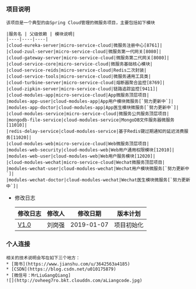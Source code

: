 ### 项目说明
	该项目是一个典型的由Spring Cloud管理的微服务项目，主要包括如下模块

	|服务名 | 父级依赖 | 模块说明|
	|----|----|----|
	|cloud-eureka-server|micro-service-cloud|微服务注册中心[8761]|
	|cloud-zuul-server|micro-service-cloud|微服务第一代网关[8080]|
	|cloud-gateway-server|micro-service-cloud|微服务第二代网关[8080]|
	|cloud-service-core|micro-service-cloud|微服务基础核心模块|
	|cloud-service-reids|micro-service-cloud|Redis二次封装|
	|cloud-service-tools|micro-service-cloud|微服务通用工具类|
	|cloud-turbine-server|micro-service-cloud|熔断器聚合监控[8769]|
	|cloud-zipkin-server|micro-service-cloud|链路追踪监控[9411]|
	|cloud-modules-app|micro-service-cloud|App微服务顶层项目|
	|modules-app-user|cloud-modules-app|App用户模块微服务[`努力更新中`]|
	|modules-app-doctor|cloud-modules-app|App医生模块微服务[`努力更新中`]| 
	|cloud-modules-service|micro-service-cloud|微服务公共服务顶层项目|
	|mongodb-file-service|cloud-modules-service|MongoDB文件服务器微服务[11010]|
	|redis-delay-service|cloud-modules-service|基于Redis键过期通知的延迟消费服务[11020]|
	|cloud-modules-web|micro-service-cloud|Web微服务顶层项目|
	|modules-web-security|cloud-modules-web|Web用户通用权限模块[12010]|
	|modules-web-user|cloud-modules-web|Web用户服务模块[12020]|
	|cloud-modules-wechat|micro-service-cloud|Wechat微服务顶层项目|
	|modules-wechat-user|cloud-modules-wechat|Wechat用户模块微服务[`努力更新中`]| 
	|modules-wechat-doctor|cloud-modules-wechat|Wechat医生模块微服务[`努力更新中`]|

* 修改日志

	|修改日志 | 修改人 | 修改日期|版本计划|
	|----|----|----|---|
	|[V1.0](https://github.com/MrLiuGangQiang/micro-service-cloud/blob/master/README.md)|刘岗强|2019-01-07 |项目初始化|

### 个人连接
	相关的技术说明会写在如下三个地方：
	* [简书](https://www.jianshu.com/u/3642563a4185)
	* [CSDN](https://blog.csdn.net/u010175879)
	* [微信号：MrLiuGangQiang]
	![](http://ovheeg7ro.bkt.clouddn.com/aLiangcode.jpg)

